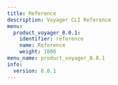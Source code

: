 ```yaml
---
title: Reference
description: Voyager CLI Reference
menu:
  product_voyager_8.0.1:
    identifier: reference
    name: Reference
    weight: 1000
menu_name: product_voyager_8.0.1
info:
  version: 8.0.1
---
```


